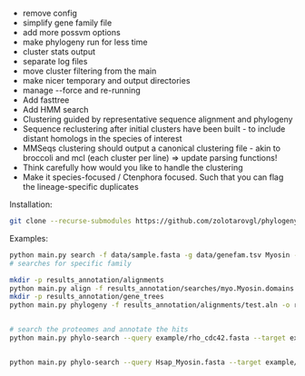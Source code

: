 - remove config  
- simplify gene family file  
- add more possvm options   
- make phylogeny run for less time 
- cluster stats output 
- separate log files 
- move cluster filtering from the main 
- make nicer temporary and output directories  
- manage --force and re-running  
- Add fasttree 
- Add HMM search 
- Clustering guided by representative sequence alignment and phylogeny  
- Sequence reclustering after initial clusters have been built - to include distant homologs in the species of interest  
- MMSeqs clustering should output a canonical clustering file - akin to broccoli and mcl (each cluster per line) => update parsing functions!  
- Think carefully how would you like to handle the clustering  
- Make it species-focused / Ctenphora focused. Such that you can flag the lineage-specific duplicates  

Installation:
```bash
git clone --recurse-submodules https://github.com/zolotarovgl/phylogeny.git
```

Examples: 
```bash
python main.py search -f data/sample.fasta -g data/genefam.tsv Myosin -o searches
# searches for specific family  

mkdir -p results_annotation/alignments
python main.py align -f results_annotation/searches/myo.Myosin.domains.fasta -o results_annotation/alignments/test.aln -c 10
mkdir -p results_annotation/gene_trees
python main.py phylogeny -f results_annotation/alignments/test.aln -o results_annotation/gene_trees/test -c 15


# search the proteomes and annotate the hits
python main.py phylo-search --query example/rho_cdc42.fasta --target example/Mlei.fasta -c 3 -o test -p x


python main.py phylo-search --query Hsap_Myosin.fasta --target example/proteomes.fasta -c 15 -o results -s Mlei -r Hsap_gene_names.csv -p boo
```
